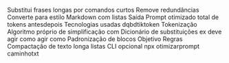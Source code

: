 Substitui frases longas por comandos curtos
Remove redundâncias
Converte para estilo Markdown com listas
Saída Prompt otimizado  total de tokens antesdepois
 Tecnologias usadas
dqbdtiktoken  Tokenização
Algoritmo próprio de simplificação com
Dicionário de substituições ex deve agir como  agir como
Padronização de blocos  Objetivo  Regras
Compactação de texto longa  listas
CLI opcional npx otimizarprompt caminhotxt